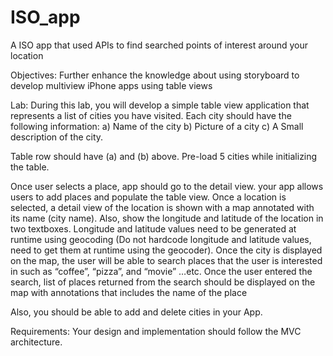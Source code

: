 # ISO_app
A ISO app that used APIs to find searched points of interest around your location

Objectives: Further enhance the knowledge about using storyboard to develop multiview iPhone apps using table views

Lab: During this lab, you will develop a simple table view application that represents a
list of cities you have visited. Each city should have the following information:
     a) Name of the city
     b) Picture of a city
     c) A Small description of the city.
     
Table row should have (a) and (b) above. Pre-load 5 cities while initializing the table.

Once user selects a place, app should go to the detail view.  your app allows users to add places and populate the table view.
Once a location is selected, a detail view of the location is shown with a map
annotated with its name (city name). Also, show the longitude and latitude of the
location in two textboxes. Longitude and latitude values need to be generated at
runtime using geocoding (Do not hardcode longitude and latitude values, need to
get them at runtime using the geocoder). Once the city is displayed on the map, the user will be able to search places that
the user is interested in such as “coffee”, “pizza”, and “movie” …etc. Once the user
entered the search, list of places returned from the search should be displayed on
the map with annotations that includes the name of the place


Also, you should be able to add and delete cities in your App.

Requirements:
 Your design and implementation should follow the MVC architecture.
